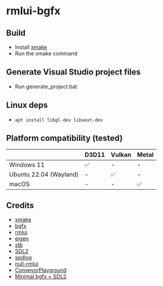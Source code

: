# rmlui-bgfx

## Build
- Install [xmake](http://xmake.io)
- Run the xmake command

## Generate Visual Studio project files
- Run generate_project.bat

## Linux deps
- ```apt install libgl-dev libxext-dev```

## Platform compatibility (tested)
|                        | D3D11 |  Vulkan | Metal |
|------------------------|-------|---------|-------|
| Windows 11             |  ✅   |    -    |   -   |
| Ubuntu 22.04 (Wayland) |   -   |    ✅   |   -   |
| macOS                  |   -   |    -    |   ✅  |

## Credits
- [xmake](http://xmake.io)
- [bgfx](https://github.com/bkaradzic/bgfx)
- [rmlui](https://github.com/mikke89/RmlUi)
- [eigen](https://gitlab.com/libeigen/eigen)
- [stb](https://github.com/nothings/stb)
- [SDL2](https://wiki.libsdl.org/SDL2/FrontPage)
- [spdlog](https://github.com/gabime/spdlog)
- [null-rmlui](https://github.com/nullptr-sources/null-rmlui)
- [ConveyorPlayground](https://github.com/ClxS/ConveyorPlayground)
- [Minimal bgfx + SDL2](https://gist.github.com/zlash/abf8d4bc2efb795a02361e4820a2da10)
